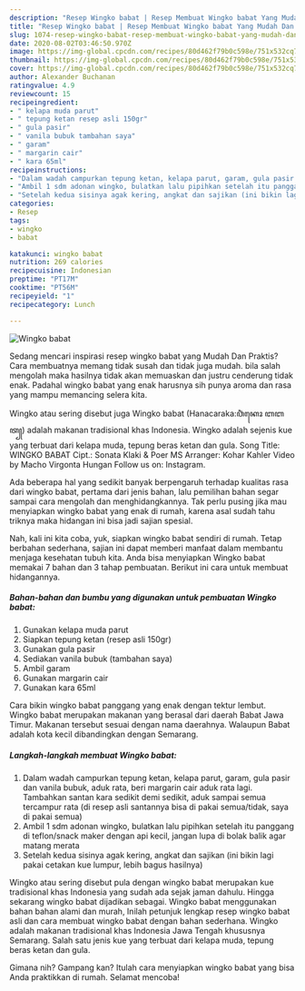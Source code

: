 ```yaml
---
description: "Resep Wingko babat | Resep Membuat Wingko babat Yang Mudah Dan Praktis"
title: "Resep Wingko babat | Resep Membuat Wingko babat Yang Mudah Dan Praktis"
slug: 1074-resep-wingko-babat-resep-membuat-wingko-babat-yang-mudah-dan-praktis
date: 2020-08-02T03:46:50.970Z
image: https://img-global.cpcdn.com/recipes/80d462f79b0c598e/751x532cq70/wingko-babat-foto-resep-utama.jpg
thumbnail: https://img-global.cpcdn.com/recipes/80d462f79b0c598e/751x532cq70/wingko-babat-foto-resep-utama.jpg
cover: https://img-global.cpcdn.com/recipes/80d462f79b0c598e/751x532cq70/wingko-babat-foto-resep-utama.jpg
author: Alexander Buchanan
ratingvalue: 4.9
reviewcount: 15
recipeingredient:
- " kelapa muda parut"
- " tepung ketan resep asli 150gr"
- " gula pasir"
- " vanila bubuk tambahan saya"
- " garam"
- " margarin cair"
- " kara 65ml"
recipeinstructions:
- "Dalam wadah campurkan tepung ketan, kelapa parut, garam, gula pasir dan vanila bubuk, aduk rata, beri margarin cair aduk rata lagi. Tambahkan santan kara sedikit demi sedikit, aduk sampai semua tercampur rata (di resep asli santannya bisa di pakai semua/tidak, saya di pakai semua)"
- "Ambil 1 sdm adonan wingko, bulatkan lalu pipihkan setelah itu panggang di teflon/snack maker dengan api kecil, jangan lupa di bolak balik agar matang merata"
- "Setelah kedua sisinya agak kering, angkat dan sajikan (ini bikin lagi pakai cetakan kue lumpur, lebih bagus hasilnya)"
categories:
- Resep
tags:
- wingko
- babat

katakunci: wingko babat 
nutrition: 269 calories
recipecuisine: Indonesian
preptime: "PT17M"
cooktime: "PT56M"
recipeyield: "1"
recipecategory: Lunch

---
```



![Wingko babat](https://img-global.cpcdn.com/recipes/80d462f79b0c598e/751x532cq70/wingko-babat-foto-resep-utama.jpg)

Sedang mencari inspirasi resep wingko babat yang Mudah Dan Praktis? Cara membuatnya memang tidak susah dan tidak juga mudah. bila salah mengolah maka hasilnya tidak akan memuaskan dan justru cenderung tidak enak. Padahal wingko babat yang enak harusnya sih punya aroma dan rasa yang mampu memancing selera kita.

Wingko atau sering disebut juga Wingko babat (Hanacaraka:ꦮꦶꦁꦏꦺꦴ ꦧꦧꦠ꧀) adalah makanan tradisional khas Indonesia. Wingko adalah sejenis kue yang terbuat dari kelapa muda, tepung beras ketan dan gula. Song Title: WINGKO BABAT Cipt.: Sonata Klaki &amp; Poer MS Arranger: Kohar Kahler Video by Macho Virgonta Hungan Follow us on: Instagram.

Ada beberapa hal yang sedikit banyak berpengaruh terhadap kualitas rasa dari wingko babat, pertama dari jenis bahan, lalu pemilihan bahan segar sampai cara mengolah dan menghidangkannya. Tak perlu pusing jika mau menyiapkan wingko babat yang enak di rumah, karena asal sudah tahu triknya maka hidangan ini bisa jadi sajian spesial.


Nah, kali ini kita coba, yuk, siapkan wingko babat sendiri di rumah. Tetap berbahan sederhana, sajian ini dapat memberi manfaat dalam membantu menjaga kesehatan tubuh kita. Anda bisa menyiapkan Wingko babat memakai 7 bahan dan 3 tahap pembuatan. Berikut ini cara untuk membuat hidangannya.

<!--inarticleads1-->

##### Bahan-bahan dan bumbu yang digunakan untuk pembuatan Wingko babat:

1. Gunakan  kelapa muda parut
1. Siapkan  tepung ketan (resep asli 150gr)
1. Gunakan  gula pasir
1. Sediakan  vanila bubuk (tambahan saya)
1. Ambil  garam
1. Gunakan  margarin cair
1. Gunakan  kara 65ml


Cara bikin wingko babat panggang yang enak dengan tektur lembut. Wingko babat merupakan makanan yang berasal dari daerah Babat Jawa Timur. Makanan tersebut sesuai dengan nama daerahnya. Walaupun Babat adalah kota kecil dibandingkan dengan Semarang. 

<!--inarticleads2-->

##### Langkah-langkah membuat Wingko babat:

1. Dalam wadah campurkan tepung ketan, kelapa parut, garam, gula pasir dan vanila bubuk, aduk rata, beri margarin cair aduk rata lagi. Tambahkan santan kara sedikit demi sedikit, aduk sampai semua tercampur rata (di resep asli santannya bisa di pakai semua/tidak, saya di pakai semua)
1. Ambil 1 sdm adonan wingko, bulatkan lalu pipihkan setelah itu panggang di teflon/snack maker dengan api kecil, jangan lupa di bolak balik agar matang merata
1. Setelah kedua sisinya agak kering, angkat dan sajikan (ini bikin lagi pakai cetakan kue lumpur, lebih bagus hasilnya)


Wingko atau sering disebut pula dengan wingko babat merupakan kue tradisional khas Indonesia yang sudah ada sejak jaman dahulu. Hingga sekarang wingko babat dijadikan sebagai. Wingko babat menggunakan bahan bahan alami dan murah, Inilah petunjuk lengkap resep wingko babat asli dan cara membuat wingko babat dengan bahan sederhana. Wingko adalah makanan tradisional khas Indonesia Jawa Tengah khususnya Semarang. Salah satu jenis kue yang terbuat dari kelapa muda, tepung beras ketan dan gula. 

Gimana nih? Gampang kan? Itulah cara menyiapkan wingko babat yang bisa Anda praktikkan di rumah. Selamat mencoba!
